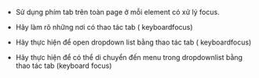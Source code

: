 - Sử dụng phím tab trên toàn page ở mỗi element có xử lý focus.

- Hãy làm rõ những nơi có thao tác tab ( keyboardfocus)

- Hãy thực hiện để open dropdown list bằng thao tác tab ( keyboardfocus)

- Hãy thực hiện để có thể di chuyển đến menu trong dropdownlist bằng thao tác tab (keyboard focus)
